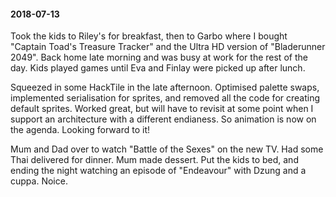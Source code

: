 #### 2018-07-13

Took the kids to Riley's for breakfast, then to Garbo where I bought "Captain Toad's Treasure Tracker" and the Ultra HD version of "Bladerunner 2049". Back home late morning and was busy at work for the rest of the day. Kids played games until Eva and Finlay were picked up after lunch.

Squeezed in some HackTile in the late afternoon. Optimised palette swaps, implemented serialisation for sprites, and removed all the code for creating default sprites. Worked great, but will have to revisit at some point when I support an architecture with a different endianess. So animation is now on the agenda. Looking forward to it!

Mum and Dad over to watch "Battle of the Sexes" on the new TV. Had some Thai delivered for dinner. Mum made dessert. Put the kids to bed, and ending the night watching an episode of "Endeavour" with Dzung and a cuppa. Noice.